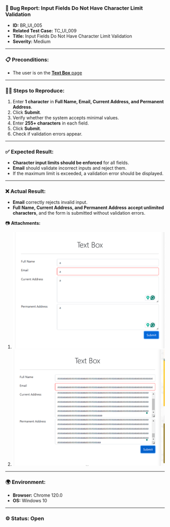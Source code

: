 
### 🐞 **Bug Report: Input Fields Do Not Have Character Limit Validation**  
- **ID:** BR_UI_005  
- **Related Test Case:** TC_UI_009  
- **Title:** Input Fields Do Not Have Character Limit Validation  
- **Severity:** Medium  

---

### 📋 **Preconditions:**  
- The user is on the [**Text Box** page](https://demoqa.com/text-box)  

---

### 🚶‍♂️ **Steps to Reproduce:**  
1. Enter **1 character** in **Full Name, Email, Current Address, and Permanent Address**.  
2. Click **Submit**.  
3. Verify whether the system accepts minimal values.  
4. Enter **255+ characters** in each field.  
5. Click **Submit**.  
6. Check if validation errors appear.  

---

### ✅ **Expected Result:**  
- **Character input limits should be enforced** for all fields.  
- **Email** should validate incorrect inputs and reject them.  
- If the maximum limit is exceeded, a validation error should be displayed.  

---

### ❌ **Actual Result:**  
- **Email** correctly rejects invalid input.  
- **Full Name, Current Address, and Permanent Address** **accept unlimited characters**, and the form is submitted without validation errors.  

📷 **Attachments:**  
1. ![Min Character Input](https://github.com/Liubov-Ukr/TestingDemoQA/blob/main/Screenshots/BR_UI_005_Min_Character_Input.png)  
2. ![Max Character Input](https://github.com/Liubov-Ukr/TestingDemoQA/blob/main/Screenshots/BR_UI_005_Max_Character_Input.png)  

---

### 🌍 **Environment:**  
- **Browser:** Chrome 120.0  
- **OS:** Windows 10  

---

### ⚙️ **Status:** Open

